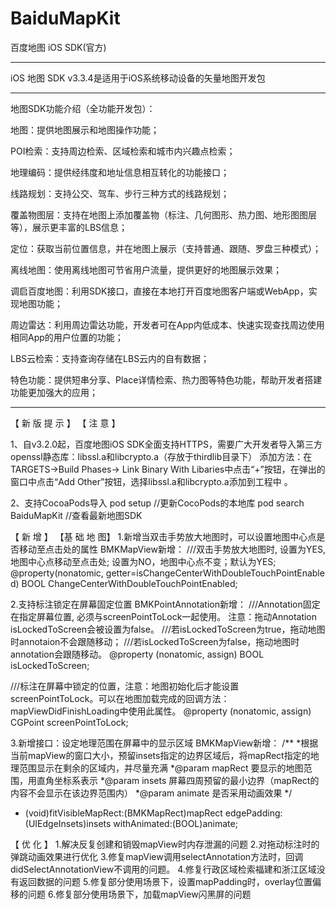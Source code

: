 # BaiduMapKit

百度地图 iOS SDK(官方)



--------------------------------------------------------------------------------------

iOS 地图 SDK v3.3.4是适用于iOS系统移动设备的矢量地图开发包

--------------------------------------------------------------------------------------

地图SDK功能介绍（全功能开发包）：

地图：提供地图展示和地图操作功能；

POI检索：支持周边检索、区域检索和城市内兴趣点检索；

地理编码：提供经纬度和地址信息相互转化的功能接口；

线路规划：支持公交、驾车、步行三种方式的线路规划；

覆盖物图层：支持在地图上添加覆盖物（标注、几何图形、热力图、地形图图层等），展示更丰富的LBS信息；

定位：获取当前位置信息，并在地图上展示（支持普通、跟随、罗盘三种模式）；

离线地图：使用离线地图可节省用户流量，提供更好的地图展示效果；

调启百度地图：利用SDK接口，直接在本地打开百度地图客户端或WebApp，实现地图功能；

周边雷达：利用周边雷达功能，开发者可在App内低成本、快速实现查找周边使用相同App的用户位置的功能；

LBS云检索：支持查询存储在LBS云内的自有数据；

特色功能：提供短串分享、Place详情检索、热力图等特色功能，帮助开发者搭建功能更加强大的应用；


--------------------------------------------------------------------------------------


【 新 版 提 示 】
【 注 意 】

1、自v3.2.0起，百度地图iOS SDK全面支持HTTPS，需要广大开发者导入第三方openssl静态库：libssl.a和libcrypto.a（存放于thirdlib目录下）
添加方法：在 TARGETS->Build Phases-> Link Binary With Libaries中点击“+”按钮，在弹出的窗口中点击“Add Other”按钮，选择libssl.a和libcrypto.a添加到工程中 。

2、支持CocoaPods导入
pod setup //更新CocoPods的本地库
pod search BaiduMapKit  //查看最新地图SDK

【 新 增 】
【基 础 地 图】
1.新增当双击手势放大地图时，可以设置地图中心点是否移动至点击处的属性
BMKMapView新增：
///双击手势放大地图时, 设置为YES, 地图中心点移动至点击处; 设置为NO，地图中心点不变；默认为YES;
@property(nonatomic, getter=isChangeCenterWithDoubleTouchPointEnabled) BOOL ChangeCenterWithDoubleTouchPointEnabled;

2.支持标注锁定在屏幕固定位置
BMKPointAnnotation新增：
///Annotation固定在指定屏幕位置,  必须与screenPointToLock一起使用。 注意：拖动Annotation isLockedToScreen会被设置为false。
///若isLockedToScreen为true，拖动地图时annotaion不会跟随移动；
///若isLockedToScreen为false，拖动地图时annotation会跟随移动。
@property (nonatomic, assign) BOOL isLockedToScreen;

///标注在屏幕中锁定的位置，注意：地图初始化后才能设置screenPointToLock。可以在地图加载完成的回调方法：mapViewDidFinishLoading中使用此属性。
@property (nonatomic, assign) CGPoint screenPointToLock;

3.新增接口：设定地理范围在屏幕中的显示区域
BMKMapView新增：
/**
*根据当前mapView的窗口大小，预留insets指定的边界区域后，将mapRect指定的地理范围显示在剩余的区域内，并尽量充满
*@param mapRect 要显示的地图范围，用直角坐标系表示
*@param insets 屏幕四周预留的最小边界（mapRect的内容不会显示在该边界范围内）
*@param animate 是否采用动画效果
*/
- (void)fitVisibleMapRect:(BMKMapRect)mapRect edgePadding:(UIEdgeInsets)insets withAnimated:(BOOL)animate;

【 优 化 】
1.解决反复创建和销毁mapView时内存泄漏的问题
2.对拖动标注时的弹跳动画效果进行优化
3.修复mapView调用selectAnnotation方法时，回调didSelectAnnotationView不调用的问题。
4.修复行政区域检索福建和浙江区域没有返回数据的问题
5.修复部分使用场景下，设置mapPadding时，overlay位置偏移的问题
6.修复部分使用场景下，加载mapView闪黑屏的问题



